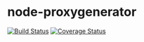 # node-proxygenerator

[![Build Status](https://travis-ci.org/mrpapercut/node-proxygenerator.svg?branch=master)](https://travis-ci.org/mrpapercut/node-proxygenerator)
[![Coverage Status](https://coveralls.io/repos/github/mrpapercut/node-proxygenerator/badge.svg?branch=master)](https://coveralls.io/github/mrpapercut/node-proxygenerator?branch=master)
